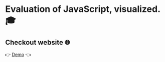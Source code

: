 #  Evaluation of JavaScript, visualized. 🎓

## Checkout website :globe_with_meridians:
👉 [Demo](https://javascript-evaluation.netlify.app/) 👈
